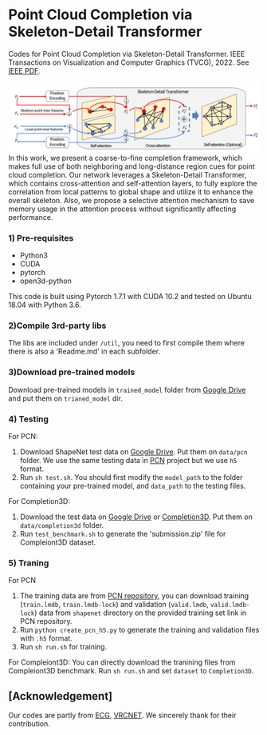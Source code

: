 # Point Cloud Completion via Skeleton-Detail Transformer
Codes for Point Cloud Completion via Skeleton-Detail Transformer. IEEE Transactions on Visualization and Computer Graphics (TVCG), 2022. See [IEEE PDF](https://ieeexplore.ieee.org/stamp/stamp.jsp?tp=&arnumber=9804851).

![overview](overview.png)
In this work, we present a coarse-to-fine completion framework, which makes full use of both neighboring and long-distance region cues for point cloud completion. Our network leverages a Skeleton-Detail Transformer, which contains cross-attention and self-attention layers, to fully explore the correlation from local patterns to global shape and utilize it to enhance the overall skeleton. Also, we propose a selective attention mechanism to save memory usage in the attention process without significantly affecting performance.

### 1) Pre-requisites
* Python3
* CUDA
* pytorch
* open3d-python

This code is built using Pytorch 1.7.1 with CUDA 10.2 and tested on Ubuntu 18.04 with Python 3.6.

### 2)Compile 3rd-party libs
The libs are included under `/util`, you need to first compile them where there is also a 'Readme.md' in each subfolder.

### 3)Download pre-trained models
Download pre-trained models in `trained_model` folder from [Google Drive](https://drive.google.com/file/d/1OlfBdK0707iGLkdn18VgXTrkSxylzqcj/view?usp=sharing) and put them on `trianed_model` dir.

### 4) Testing
For PCN:
1. Download ShapeNet test data on [Google Drive](https://drive.google.com/drive/folders/1o2Kwi-0127mVZjRJskY9tquJKTD-67Jm?usp=sharing). Put them on `data/pcn` folder. We use the same testing data in [PCN](https://www.cs.cmu.edu/~wyuan1/pcn/) project but we use `h5` format.
2. Run `sh test.sh`. You should first modify the `model_path` to the folder containing your pre-trained model, and `data_path` to the testing files.

For Completion3D:
1. Download the test data on [Google Drive](https://drive.google.com/drive/folders/1o2Kwi-0127mVZjRJskY9tquJKTD-67Jm?usp=sharing) or [Completion3D](https://completion3d.stanford.edu/). Put them on `data/completion3d` folder.
2. Run `test_benchmark.sh` to generate the 'submission.zip' file for Compleiont3D dataset.


### 5) Traning
For PCN
1. The training data are from [PCN repository](https://github.com/wentaoyuan/pcn), you can download training (`train.lmdb`, `train.lmdb-lock`) and validation (`valid.lmdb`, `valid.lmdb-lock`) data from `shapenet` directory on the provided training set link in PCN repository.
2. Run `python create_pcn_h5.py` to generate the training and validation files with `.h5` format.
3. Run `sh run.sh` for training.

For Compleiont3D:
You can directly download the tranining files from Compleiont3D benchmark. Run `sh run.sh` and set `dataset` to `Completion3D`.

## [Acknowledgement]
Our codes are partly from [ECG](https://github.com/paul007pl/ECG), [VRCNET](https://github.com/paul007pl/VRCNet). We sincerely thank for their contribution.

